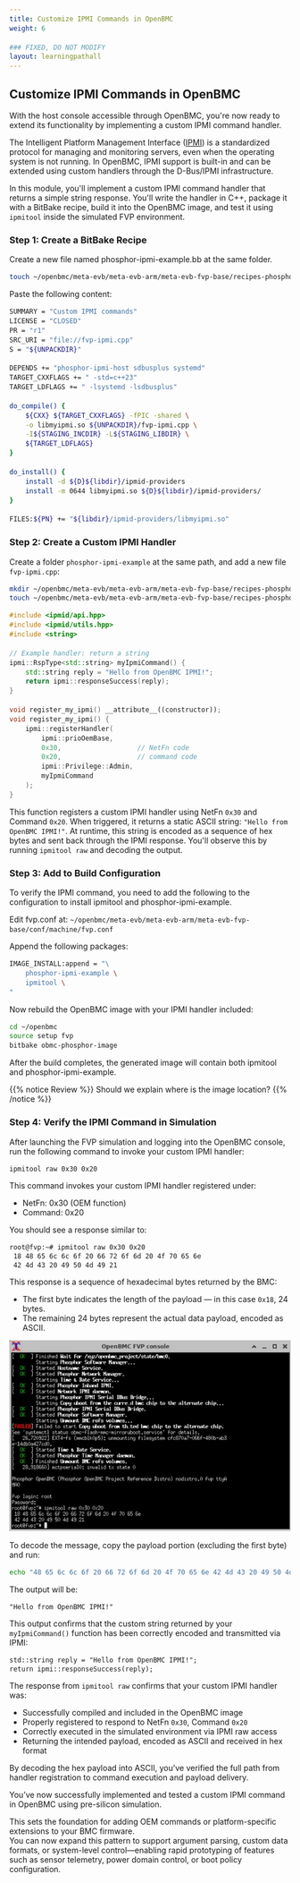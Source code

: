 ```yaml
---
title: Customize IPMI Commands in OpenBMC
weight: 6

### FIXED, DO NOT MODIFY
layout: learningpathall
---
```


## Customize IPMI Commands in OpenBMC

With the host console accessible through OpenBMC, you're now ready to extend its functionality by implementing a custom IPMI command handler.

The Intelligent Platform Management Interface ([IPMI](https://en.wikipedia.org/wiki/Intelligent_Platform_Management_Interface)) is a standardized protocol for managing and monitoring servers, even when the operating system is not running. In OpenBMC, IPMI support is built-in and can be extended using custom handlers through the D-Bus/IPMI infrastructure.

In this module, you'll implement a custom IPMI command handler that returns a simple string response. You'll write the handler in C++, package it with a BitBake recipe, build it into the OpenBMC image, and test it using `ipmitool` inside the simulated FVP environment.

### Step 1: Create a BitBake Recipe

Create a new file named phosphor-ipmi-example.bb at the same folder.

```bash
touch ~/openbmc/meta-evb/meta-evb-arm/meta-evb-fvp-base/recipes-phosphor/ipmi/phosphor-ipmi-example.bb
```

Paste the following content:

```bash
SUMMARY = "Custom IPMI commands"
LICENSE = "CLOSED"
PR = "r1"
SRC_URI = "file://fvp-ipmi.cpp"
S = "${UNPACKDIR}"

DEPENDS += "phosphor-ipmi-host sdbusplus systemd"
TARGET_CXXFLAGS += " -std=c++23"
TARGET_LDFLAGS += " -lsystemd -lsdbusplus"

do_compile() {
    ${CXX} ${TARGET_CXXFLAGS} -fPIC -shared \
    -o libmyipmi.so ${UNPACKDIR}/fvp-ipmi.cpp \
    -I${STAGING_INCDIR} -L${STAGING_LIBDIR} \
    ${TARGET_LDFLAGS}
}

do_install() {
    install -d ${D}${libdir}/ipmid-providers
    install -m 0644 libmyipmi.so ${D}${libdir}/ipmid-providers/
}

FILES:${PN} += "${libdir}/ipmid-providers/libmyipmi.so"
```

### Step 2: Create a Custom IPMI Handler

Create a folder `phosphor-ipmi-example` at the same path, and add a new file `fvp-ipmi.cpp`:

```bash
mkdir ~/openbmc/meta-evb/meta-evb-arm/meta-evb-fvp-base/recipes-phosphor/ipmi/phosphor-ipmi-example
touch ~/openbmc/meta-evb/meta-evb-arm/meta-evb-fvp-base/recipes-phosphor/ipmi/phosphor-ipmi-example/fvp-ipmi.cpp
```

```c++
#include <ipmid/api.hpp>
#include <ipmid/utils.hpp>
#include <string>

// Example handler: return a string
ipmi::RspType<std::string> myIpmiCommand() {
    std::string reply = "Hello from OpenBMC IPMI!";
    return ipmi::responseSuccess(reply);
}

void register_my_ipmi() __attribute__((constructor));
void register_my_ipmi() {
    ipmi::registerHandler(
        ipmi::prioOemBase,
        0x30,                   // NetFn code
        0x20,                   // command code
        ipmi::Privilege::Admin, 
        myIpmiCommand
    );
}
```

This function registers a custom IPMI handler using NetFn `0x30` and Command `0x20`. 
When triggered, it returns a static ASCII string: `"Hello from OpenBMC IPMI!"`.
At runtime, this string is encoded as a sequence of hex bytes and sent back through the IPMI response. 
You'll observe this by running `ipmitool raw` and decoding the output.

### Step 3: Add to Build Configuration

To verify the IPMI command, you need to add the following to the configuration to install ipmitool and phosphor-ipmi-example. 

Edit fvp.conf at: `~/openbmc/meta-evb/meta-evb-arm/meta-evb-fvp-base/conf/machine/fvp.conf`

Append the following packages:

```bash
IMAGE_INSTALL:append = "\ 
    phosphor-ipmi-example \
    ipmitool \
"
```

Now rebuild the OpenBMC image with your IPMI handler included:

```bash
cd ~/openbmc
source setup fvp
bitbake obmc-phosphor-image
```

After the build completes, the generated image will contain both ipmitool and phosphor-ipmi-example.

{{% notice Review %}}
Should we explain where is the image location?
{{% /notice %}}

### Step 4: Verify the IPMI Command in Simulation

After launching the FVP simulation and logging into the OpenBMC console, run the following command to invoke your custom IPMI handler:

```bash
ipmitool raw 0x30 0x20
```

This command invokes your custom IPMI handler registered under:
* NetFn: 0x30 (OEM function)
* Command: 0x20

You should see a response similar to:
```
root@fvp:~# ipmitool raw 0x30 0x20
 18 48 65 6c 6c 6f 20 66 72 6f 6d 20 4f 70 65 6e 
 42 4d 43 20 49 50 4d 49 21
```

This response is a sequence of hexadecimal bytes returned by the BMC:
* The first byte indicates the length of the payload — in this case `0x18`, 24 bytes.
* The remaining 24 bytes represent the actual data payload, encoded as ASCII.

![img6 alt-text#center](openbmc_impi.jpg "OpenBMC IMPI command")

To decode the message, copy the payload portion (excluding the first byte) and run:

```bash
echo "48 65 6c 6c 6f 20 66 72 6f 6d 20 4f 70 65 6e 42 4d 43 20 49 50 4d 49 21" | tr -d ' ' | xxd -r -p
```

The output will be:
```
"Hello from OpenBMC IPMI!"
```
This output confirms that the custom string returned by your `myIpmiCommand()` function has been correctly encoded and transmitted via IPMI:
```
std::string reply = "Hello from OpenBMC IPMI!";
return ipmi::responseSuccess(reply);
```

The response from `ipmitool raw` confirms that your custom IPMI handler was:

- Successfully compiled and included in the OpenBMC image  
- Properly registered to respond to NetFn `0x30`, Command `0x20`  
- Correctly executed in the simulated environment via IPMI raw access  
- Returning the intended payload, encoded as ASCII and received in hex format

By decoding the hex payload into ASCII, you’ve verified the full path from handler registration to command execution and payload delivery.

You’ve now successfully implemented and tested a custom IPMI command in OpenBMC using pre-silicon simulation.

This sets the foundation for adding OEM commands or platform-specific extensions to your BMC firmware.  
You can now expand this pattern to support argument parsing, custom data formats, or system-level control—enabling rapid prototyping of features such as sensor telemetry, power domain control, or boot policy configuration.
